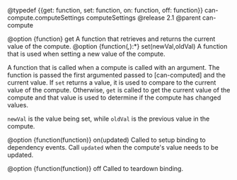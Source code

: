 @typedef {{get: function, set: function, on: function, off: function}} can-compute.computeSettings computeSettings
@release 2.1
@parent can-compute

@option {function} get A function that retrieves and returns the current value of the compute.
@option {function(*,*):*} set(newVal,oldVal) A function that is used when setting a new value of the compute.

A function that is called when a compute is called with an argument. The function is passed
the first argumented passed to [can-computed] and the current value. If
`set` returns a value, it is used to compare to the current value of the compute. Otherwise,
`get` is called to get the current value of the compute and that value is used
to determine if the compute has changed values.

`newVal` is the value being set, while `oldVal` is the previous value in the compute.

@option {function(function)} on(updated) Called to setup binding to dependency events. Call `updated` when the compute's value needs to be updated.

@option {function(function)} off Called to teardown binding.
